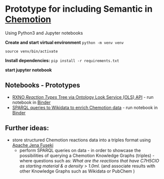 # Prototype for including Semantic in [Chemotion](https://www.chemotion-repository.net)
Using Python3 and Jupyter notebooks


**Create and start virtual environment**
`python -m venv venv`

`source venv/bin/activate`

**Install dependencies:**
`pip install -r requirements.txt`

**start jupyter notebook**

## Notebooks - Prototypes 
* [RXNO *Reaction Types* Tree via Ontology Look Service (OLS) API](RXNO-Reactions-OLSAPI.ipynb) - run notebook in [Binder](https://mybinder.org/v2/gh/NFDI4Chem/Sematics-in-Chemotion-Prototypes/HEAD?filepath=RXNO-Reactions-OLSAPI.ipynb)
* [SPARQL queries to Wikidata to enrich Chemotion data](chemotion-query-wikidata.ipynb) - run notebook in [Binder](https://mybinder.org/v2/gh/NFDI4Chem/Sematics-in-Chemotion-Prototypes/HEAD?filepath=chemotion-query-wikidata.ipynb)


## Further ideas:
* store structured Chemotion reactions data into a triples format using [Apache Jena Fuseki](https://github.com/NFDI4Chem/Fuseki-Box)
  * perform SPARQL queries on data - in order to showcase the possibilities of querying a Chemotion Knowledge Graphs (triples) - where questions such as: *What are the reactions that have C7H5ClO as starting material & a density > 1.0ml.* (and associate results with other Knowledge Graphs  such as Wikidata or PubChem ) 
